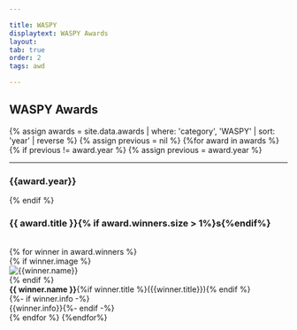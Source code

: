 ```yaml
---

title: WASPY
displaytext: WASPY Awards
layout:
tab: true
order: 2
tags: awd

---
```

## WASPY Awards
<section class="corporate">

{% assign awards = site.data.awards | where: 'category', 'WASPY' | sort: 'year' | reverse %}
{% assign previous = nil %}
{%for award in awards %}
{% if previous != award.year %}
{% assign previous = award.year %}
<hr>
<h3>{{award.year}}</h3>
{% endif %}
<h3>{{ award.title }}{% if award.winners.size > 1%}s{%endif%}</h3><br>
{% for winner in award.winners %}
<div class="member-container">
{% if winner.image %}<div class="member-img-container"><img src="{{winner.image}}" alt="{{winner.name}}" class="member-img"></div>{% endif %}<div class="member-caption"><strong>{{ winner.name }}</strong>{%if winner.title %}({{winner.title}}){% endif %}</div>
{%- if winner.info -%}<br>{{winner.info}}{%- endif -%}
</div>
{% endfor %}
{%endfor%}
</section>
